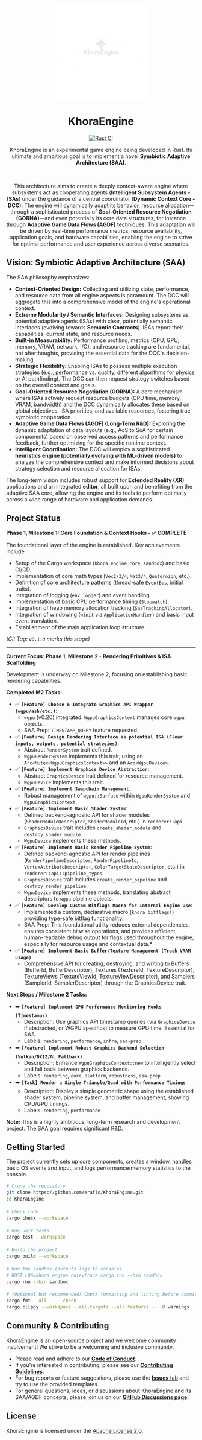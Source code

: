       
<p align="center">
  <img src="assets/logos/khora_full_logo.png" alt="KhoraEngine Logo" width="250">
</p>


<h1 align="center">KhoraEngine</h1>
<p align="center">
    <a href="https://github.com/eraflo/KhoraEngine/actions/workflows/rust.yml"><img src="https://github.com/eraflo/KhoraEngine/actions/workflows/rust.yml/badge.svg" alt="Rust CI"/></a>
</p>
<p align="center">
    KhoraEngine is an experimental game engine being developed in Rust. Its ultimate and ambitious goal is to implement a novel <strong>Symbiotic Adaptive Architecture (SAA)</strong>.
</p>

</br>

<p align="center">
This architecture aims to create a deeply context-aware engine where subsystems act as cooperating agents (<strong>Intelligent Subsystem Agents - ISAs</strong>) under the guidance of a central coordinator (<strong>Dynamic Context Core - DCC</strong>). The engine will dynamically adapt its behavior, resource allocation—through a sophisticated process of <strong>Goal-Oriented Resource Negotiation (GORNA)</strong>—and even potentially its core data structures, for instance through <strong>Adaptive Game Data Flows (AGDF)</strong> techniques. This adaptation will be driven by real-time performance metrics, resource availability, application goals, and hardware capabilities, enabling the engine to strive for optimal performance and user experience across diverse scenarios.
</p>

## Vision: Symbiotic Adaptive Architecture (SAA)

The SAA philosophy emphasizes:

*   **Context-Oriented Design:** Collecting and utilizing state, performance, and resource data from all engine aspects is paramount. The DCC will aggregate this into a comprehensive model of the engine's operational context.
*   **Extreme Modularity / Semantic Interfaces:** Designing subsystems as potential adaptive agents (ISAs) with clear, potentially semantic interfaces (evolving towards **Semantic Contracts**). ISAs report their capabilities, current state, and resource needs.
*   **Built-in Measurability:** Performance profiling, metrics (CPU, GPU, memory, VRAM, network, I/O), and resource tracking are fundamental, not afterthoughts, providing the essential data for the DCC's decision-making.
*   **Strategic Flexibility:** Enabling ISAs to possess multiple execution strategies (e.g., performance vs. quality, different algorithms for physics or AI pathfinding). The DCC can then request strategy switches based on the overall context and goals.
*   **Goal-Oriented Resource Negotiation (GORNA):** A core mechanism where ISAs actively request resource budgets (CPU time, memory, VRAM, bandwidth) and the DCC dynamically allocates these based on global objectives, ISA priorities, and available resources, fostering true symbiotic cooperation.
*   **Adaptive Game Data Flows (AGDF) (Long-Term R&D):** Exploring the dynamic adaptation of data layouts (e.g., AoS to SoA for certain components) based on observed access patterns and performance feedback, further optimizing for the specific runtime context.
*   **Intelligent Coordination:** The DCC will employ a sophisticated **heuristics engine (potentially evolving with ML-driven models)** to analyze the comprehensive context and make informed decisions about strategy selection and resource allocation for ISAs.

The long-term vision includes robust support for **Extended Reality (XR)** applications and an integrated **editor**, all built upon and benefiting from the adaptive SAA core, allowing the engine and its tools to perform optimally across a wide range of hardware and application demands.

## Project Status

**Phase 1, Milestone 1: Core Foundation & Context Hooks - ✅ COMPLETE**

The foundational layer of the engine is established. Key achievements include:

*   Setup of the Cargo workspace (`khora_engine_core`, `sandbox`) and basic CI/CD.
*   Implementation of core math types (`Vec2/3/4`, `Mat3/4`, `Quaternion`, etc.).
*   Definition of core architecture patterns (thread-safe `EventBus`, initial traits).
*   Integration of logging (`env_logger`) and event handling.
*   Implementation of basic CPU performance timing (`Stopwatch`).
*   Integration of heap memory allocation tracking (`SaaTrackingAllocator`).
*   Integration of windowing (`winit` via `ApplicationHandler`) and basic input event translation.
*   Establishment of the main application loop structure.

*(Git Tag: `v0.1.0` marks this stage)*

---

**Current Focus: Phase 1, Milestone 2 - Rendering Primitives & ISA Scaffolding**

Development is underway on Milestone 2, focusing on establishing basic rendering capabilities.

**Completed M2 Tasks:**

*   ✅ **`[Feature] Choose & Integrate Graphics API Wrapper (wgpu/ash/etc.)`**:
    *   `wgpu` (v0.20) integrated. `WgpuGraphicsContext` manages core `wgpu` objects.
    *   SAA Prep: `TIMESTAMP_QUERY` feature requested.
*   ✅ **`[Feature] Design Rendering Interface as potential ISA (Clear inputs, outputs, potential strategies)`**:
    *   Abstract `RenderSystem` trait defined.
    *   `WgpuRenderSystem` implements this trait, using an `Arc<Mutex<WgpuGraphicsContext>>` and an `Arc<WgpuDevice>`.
*   ✅ **`[Feature] Implement Graphics Device Abstraction`**:
    *   Abstract `GraphicsDevice` trait defined for resource management.
    *   `WgpuDevice` implements this trait.
*   ✅ **`[Feature] Implement Swapchain Management`**:
    *   Robust management of `wgpu::Surface` within `WgpuRenderSystem` and `WgpuGraphicsContext`.
*   ✅ **`[Feature] Implement Basic Shader System`**:
    *   Defined backend-agnostic API for shader modules (`ShaderModuleDescriptor`, `ShaderModuleId`, etc.) in `renderer::api`.
    *   `GraphicsDevice` trait includes `create_shader_module` and `destroy_shader_module`.
    *   `WgpuDevice` implements these methods.
*   ✅ **`[Feature] Implement Basic Render Pipeline System`**:
    *   Defined backend-agnostic API for render pipelines (`RenderPipelineDescriptor`, `RenderPipelineId`, `VertexAttributeDescriptor`, `ColorTargetStateDescriptor`, etc.) in `renderer::api::pipeline_types`.
    *   `GraphicsDevice` trait includes `create_render_pipeline` and `destroy_render_pipeline`.
    *   `WgpuDevice` implements these methods, translating abstract descriptors to `wgpu` pipeline objects.
*   ✅ **`[Feature] Develop Custom Bitflags Macro for Internal Engine Use`**:
    *   Implemented a custom, declarative macro (`khora_bitflags!`) providing type-safe bitflag functionality.
    *   SAA Prep: This foundational utility reduces external dependencies, ensures consistent bitwise operations, and provides efficient, human-readable debug output for flags used throughout the engine, especially for resource usage and contextual data.*
*   ✅ **`[Feature] Implement Basic Buffer/Texture Management (Track VRAM usage)`**
    *   Comprehensive API for creating, destroying, and writing to Buffers (BufferId, BufferDescriptor), Textures (TextureId, TextureDescriptor), TextureViews (TextureViewId, TextureViewDescriptor), and Samplers (SamplerId, SamplerDescriptor) through the GraphicsDevice trait.

**Next Steps / Milestone 2 Tasks:**

*   ➡️ **`[Feature] Implement GPU Performance Monitoring Hooks (Timestamps)`**
    *   Description: Use graphics API timestamp queries (via `GraphicsDevice` if abstracted, or WGPU specifics) to measure GPU time. Essential for SAA.
    *   Labels: `rendering`, `performance`, `infra`, `saa-prep`
*   ➡️ **`[Feature] Implement Robust Graphics Backend Selection (Vulkan/DX12/GL Fallback)`**
    *   Description: Enhance `WgpuGraphicsContext::new` to intelligently select and fall back between graphics backends.
    *   Labels: `rendering`, `core`, `platform`, `robustness`, `saa-prep`
*   ➡️ **`[Task] Render a Single Triangle/Quad with Performance Timings`**
    *   Description: Display a simple geometric shape using the established shader system, pipeline system, and buffer management, showing CPU/GPU timings.
    *   Labels: `rendering`, `performance`

**Note:** This is a highly ambitious, long-term research and development project. The SAA goal requires significant R&D.

## Getting Started

The project currently sets up core components, creates a window, handles basic OS events and input, and logs performance/memory statistics to the console.

```bash
# Clone the repository
git clone https://github.com/eraflo/KhoraEngine.git
cd KhoraEngine

# Check code
cargo check --workspace

# Run unit tests
cargo test --workspace

# Build the project
cargo build --workspace

# Run the sandbox (outputs logs to console)
# RUST_LOG=khora_engine_core=trace cargo run --bin sandbox
cargo run --bin sandbox

# (Optional but recommended) Check formatting and linting before committing
cargo fmt --all -- --check
cargo clippy --workspace --all-targets --all-features -- -D warnings
```

## Community & Contributing

KhoraEngine is an open-source project and we welcome community involvement! We strive to be a welcoming and inclusive community.

*   Please read and adhere to our [**Code of Conduct**](CODE_OF_CONDUCT.md).
*   If you're interested in contributing, please see our [**Contributing Guidelines**](CONTRIBUTING.md).
*   For bug reports or feature suggestions, please use the [**Issues** tab](https://github.com/eraflo/KhoraEngine/issues) and try to use the provided templates.
*   For general questions, ideas, or discussions about KhoraEngine and its SAA/AGDF concepts, please join us on our [**GitHub Discussions page**](https://github.com/eraflo/KhoraEngine/discussions)!


## License

KhoraEngine is licensed under the [Apache License 2.0](LICENSE).